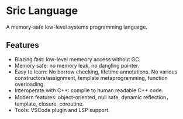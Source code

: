 # Sric Language
A memory-safe low-level systems programming language.

## Features
- Blazing fast: low-level memeory access without GC.
- Memory safe: no memory leak, no dangling pointer.
- Easy to learn: No borrow checking, lifetime annotations. No various constructors/assignment, template metaprogramming, function overloading.
- Interoperate with C++: compile to human readable C++ code.
- Modern features: object-oriented, null safe, dynamic reflection，template, closure, coroutine.
- Tools: VSCode plugin and LSP support.
